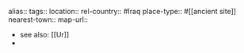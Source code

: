 alias::
tags::
location::
rel-country:: #Iraq
place-type:: #[[ancient site]]
nearest-town::
map-url::

- see also: [[Ur]]
-
